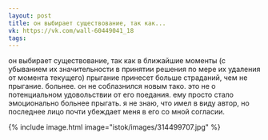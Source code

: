 ```yaml
---
layout: post
title: он выбирает существование, так как...
vk: https://vk.com/wall-60449041_18
tags:
---
```

он выбирает существование, так как в ближайшие моменты (с убыванием их значительности в принятии решения по мере их удаления от момента текущего) прыгание принесет больше страданий, чем не прыгание. больнее. 
он не соблазнился новым тако. это не о потенциальном удовольствии от его поедания. ему просто стало эмоционально больнее прыгать.
я не знаю, что имел в виду автор, но последнее лицо почти убеждает меня в его со мной согласии.

{% include image.html image="istok/images/314499707.jpg" %}
